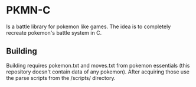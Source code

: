 # PKMN-C
Is a battle library for pokemon like games. The idea is to completely recreate pokemon's battle system in C.

## Building
Building requires pokemon.txt and moves.txt from pokemon essentials (this repository doesn't contain data of any pokemon). After acquiring those use the parse scripts from the /scripts/ directory.


